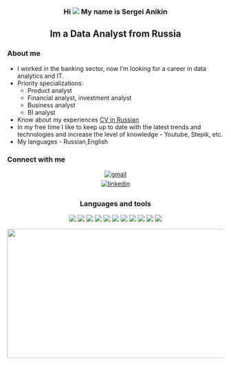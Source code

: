 <div align="center"> 

### Hi ![](https://user-images.githubusercontent.com/18350557/176309783-0785949b-9127-417c-8b55-ab5a4333674e.gif) My name is Sergei Anikin

Im a Data Analyst from Russia </div>
------------
### About me
* I worked in the banking sector, now I’m looking for a career in data analytics and IT.
* Priority specializations:
   * Product analyst
   * Financial analyst, investment analyst
   * Business analyst
   * BI analyst
* Know about my experiences [CV in Russian](cv-link)
* In my free time I like to keep up to date with the latest trends and technologies and increase the level of knowledge - Youtube, Stepik, etc.
* My languages - Russian,English



### Connect with me 

<div align="center">
<a href="mailto:serg.anikin@gmail.com" target="_blank">
<img src=https://img.shields.io/badge/Gmail-EA4335.svg?style=for-the-badge&logo=Gmail&logoColor=white alt=gmail style="margin-bottom: 5px;" />
</a>
<div align="center">
<a href="https://" target="_blank">
<img src=https://img.shields.io/badge/LinkedIn-0A66C2.svg?style=for-the-badge&logo=LinkedIn&logoColor=white alt=linkedin style="margin-bottom: 5px;" />
</a> 

### Languages and tools

<p>
    <img src="https://img.shields.io/badge/pandas-150458.svg?style=for-the-badge&logo=pandas&logoColor=white" />
    <img src="https://img.shields.io/badge/SciPy-8CAAE6.svg?style=for-the-badge&logo=SciPy&logoColor=white" />
    <img src="https://img.shields.io/badge/Jupyter-F37626.svg?style=for-the-badge&logo=Jupyter&logoColor=white" />
    <img src="https://img.shields.io/badge/Tableau-E97627.svg?style=for-the-badge&logo=Tableau&logoColor=white" />
    <img src="https://img.shields.io/badge/Microsoft%20PowerPoint-B7472A.svg?style=for-the-badge&logo=Microsoft-PowerPoint&logoColor=white" />
    <img src="https://img.shields.io/badge/PostgreSQL-4169E1.svg?style=for-the-badge&logo=PostgreSQL&logoColor=white" />
    <img src="https://img.shields.io/badge/MySQL-4479A1.svg?style=for-the-badge&logo=MySQL&logoColor=white" />
    <img src="https://img.shields.io/badge/GitHub-181717.svg?style=for-the-badge&logo=GitHub&logoColor=white" />
    <img src="https://img.shields.io/badge/Git-F05032.svg?style=for-the-badge&logo=Git&logoColor=white" />
    <img src="https://img.shields.io/badge/Python-3776AB.svg?style=for-the-badge&logo=Python&logoColor=white" />
    <img src="https://img.shields.io/badge/Go-00ADD8.svg?style=for-the-badge&logo=Go&logoColor=white" /> 
  
</p>

<img src="https://media.giphy.com/media/dWesBcTLavkZuG35MI/giphy.gif" width="600" height="300"/>

</div>

